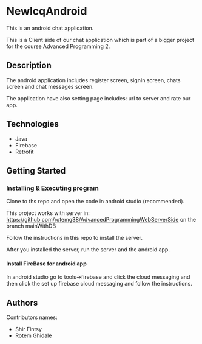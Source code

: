 # NewIcqAndroid
This is an android chat application.

This is a Client side of our chat application which is part of a bigger project for the course Advanced Programming 2.

## Description
The android application includes register screen, signIn screen, chats screen and chat messages screen.

The application have also setting page includes: url to server and rate our app.

## Technologies
- Java
- Firebase
- Retrofit

## Getting Started

### Installing & Executing program

Clone to ths repo and open the code in android studio (recommended).

This project works with server in: https://github.com/rotemg38/AdvancedProgrammingWebServerSide on the branch mainWithDB

Follow the instructions in this repo to install the server.

After you installed the server, run the server and the android app.

#### Install FireBase for android app

In android studio go to tools->firebase and click the cloud messaging and then click the set up firebase cloud messaging and follow the instructions.


## Authors
Contributors names:

- Shir Fintsy
- Rotem Ghidale 
